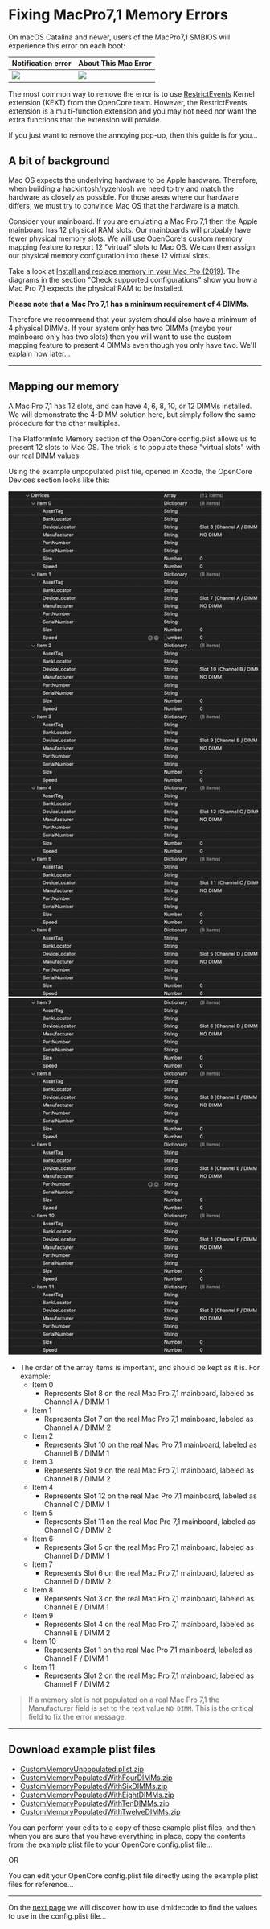 # Fixing MacPro7,1 Memory Errors

On macOS Catalina and newer, users of the MacPro7,1 SMBIOS will experience this error on each boot:

| Notification error | About This Mac Error |
| :--- | :--- |
| <img width="1362" src=../images/post-install/memory-md/memory-error-notification.png>  | ![](../images/post-install/memory-md/memory-error-aboutthismac.png) |

The most common way to remove the error is to use [RestrictEvents](https://github.com/acidanthera/RestrictEvents/releases) Kernel extension (KEXT) from the OpenCore team. However, the RestrictEvents extension is a multi-function extension and you may not need nor want the extra functions that the extension will provide.

If you just want to remove the annoying pop-up, then this guide is for you...

## A bit of background

Mac OS expects the underlying hardware to be Apple hardware. Therefore, when building a hackintosh/ryzentosh we need to try and match the hardware as closely as possible. For those areas where our hardware differs, we must try to convince Mac OS that the hardware is a match.

Consider your mainboard. If you are emulating a Mac Pro 7,1 then the Apple mainboard has 12 physical RAM slots. Our mainboards will probably have fewer physical memory slots. We will use OpenCore's custom memory mapping feature to report 12 "virtual" slots to Mac OS. We can then assign our physical memory configuration into these 12 virtual slots.

Take a look at [Install and replace memory in your Mac Pro (2019)](https://support.apple.com/en-gb/HT210103?cid=macOS_UI_Memory_article_HT210103). The diagrams in the section "Check supported configurations" show you how a Mac Pro 7,1 expects the physical RAM to be installed.

**Please note that a Mac Pro 7,1 has a minimum requirement of 4 DIMMs.**

Therefore we recommend that your system should also have a minimum of 4 physical DIMMs. If your system only has two DIMMs (maybe your mainboard only has two slots) then you will want to use the custom mapping feature to present 4 DIMMs even though you only have two. We'll explain how later...

---

## Mapping our memory

A Mac Pro 7,1 has 12 slots, and can have 4, 6, 8, 10, or 12 DIMMs installed. We will demonstrate the 4-DIMM solution here, but simply follow the same procedure for the other multiples.

The PlatformInfo Memory section of the OpenCore config.plist allows us to present 12 slots to Mac OS. The trick is to populate these "virtual slots" with our real DIMM values. 

Using the example unpopulated plist file, opened in Xcode, the OpenCore Devices section looks like this:

![](../images/post-install/memory-md/memory-platforminfo-memory-devices-unpopulated.png)
![](../images/post-install/memory-md/memory-platforminfo-memory-devices-unpopulated2.png)

* The order of the array items is important, and should be kept as it is. For example:
  * Item 0
    * Represents Slot 8 on the real Mac Pro 7,1 mainboard, labeled as Channel A / DIMM 1
  * Item 1
    * Represents Slot 7 on the real Mac Pro 7,1 mainboard, labeled as Channel A / DIMM 2
  * Item 2
    * Represents Slot 10 on the real Mac Pro 7,1 mainboard, labeled as Channel B / DIMM 1
  * Item 3
    * Represents Slot 9 on the real Mac Pro 7,1 mainboard, labeled as Channel B / DIMM 2
  * Item 4
    * Represents Slot 12 on the real Mac Pro 7,1 mainboard, labeled as Channel C / DIMM 1
  * Item 5
    * Represents Slot 11 on the real Mac Pro 7,1 mainboard, labeled as Channel C / DIMM 2
  * Item 6
    * Represents Slot 5 on the real Mac Pro 7,1 mainboard, labeled as Channel D / DIMM 1
  * Item 7
    * Represents Slot 6 on the real Mac Pro 7,1 mainboard, labeled as Channel D / DIMM 2
  * Item 8
    * Represents Slot 3 on the real Mac Pro 7,1 mainboard, labeled as Channel E / DIMM 1
  * Item 9
    * Represents Slot 4 on the real Mac Pro 7,1 mainboard, labeled as Channel E / DIMM 2
  * Item 10
    * Represents Slot 1 on the real Mac Pro 7,1 mainboard, labeled as Channel F / DIMM 1
  * Item 11
    * Represents Slot 2 on the real Mac Pro 7,1 mainboard, labeled as Channel F / DIMM 2

> If a memory slot is not populated on a real Mac Pro 7,1 the Manufacturer field is set to the text value `NO DIMM`.
> This is the critical field to fix the error message.

---

## Download example plist files

- [CustomMemoryUnpopulated.plist.zip](../extra-files/CustomMemoryUnpopulated.plist.zip)
- [CustomMemoryPopulatedWithFourDIMMs.zip](../extra-files/CustomMemoryPopulatedWithFourDIMMs.plist.zip)
- [CustomMemoryPopulatedWithSixDIMMs.zip](../extra-files/CustomMemoryPopulatedWithSixDIMMs.plist.zip)
- [CustomMemoryPopulatedWithEightDIMMs.zip](../extra-files/CustomMemoryPopulatedWithEightDIMMs.plist.zip)
- [CustomMemoryPopulatedWithTenDIMMs.zip](../extra-files/CustomMemoryPopulatedWithTenDIMMs.plist.zip)
- [CustomMemoryPopulatedWithTwelveDIMMs.zip](../extra-files/CustomMemoryPopulatedWithTwelveDIMMs.plist.zip)

You can perform your edits to a copy of these example plist files, and then when you are sure that you have everything in place, copy the contents from the example plist file to your OpenCore config.plist file...

OR

You can edit your OpenCore config.plist file directly using the example plist files for reference...

---

On the [next page](memory-gathering-data.md) we will discover how to use dmidecode to find the values to use in the config.plist file...
